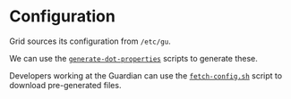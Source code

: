 # Configuration

Grid sources its configuration from `/etc/gu`.

We can use the [`generate-dot-properties`](../../scripts/generate-dot-properties) scripts to generate these.

Developers working at the Guardian can use the [`fetch-config.sh`](../../fetch-config.sh) script to download pre-generated files.
